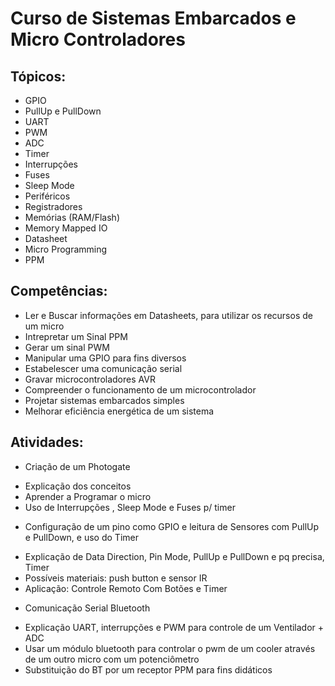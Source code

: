 # Curso de Sistemas Embarcados e Micro Controladores

Tópicos:
--------
* GPIO
* PullUp e PullDown
* UART
* PWM
* ADC
* Timer
* Interrupções
* Fuses
* Sleep Mode
* Periféricos
* Registradores
* Memórias (RAM/Flash)
* Memory Mapped IO
* Datasheet
* Micro Programming
* PPM

Competências:
-------------
* Ler e Buscar informações em Datasheets, para utilizar os recursos de um micro
* Intrepretar um Sinal PPM
* Gerar um sinal PWM
* Manipular uma GPIO para fins diversos
* Estabelescer uma comunicação serial
* Gravar microcontroladores AVR
* Compreender o funcionamento de um microcontrolador
* Projetar sistemas embarcados simples
* Melhorar eficiência energética de um sistema


Atividades:
-----------
* Criação de um Photogate
 - Explicação dos conceitos
 - Aprender a Programar o micro
 - Uso de Interrupções , Sleep Mode e Fuses p/ timer
* Configuração de um pino como GPIO e leitura de Sensores com PullUp e PullDown, e uso do Timer
 - Explicação de Data Direction, Pin Mode, PullUp e PullDown e pq precisa, Timer
 - Possíveis materiais: push button e sensor IR
 - Aplicação: Controle Remoto Com Botões e Timer
* Comunicação Serial Bluetooth
 - Explicação UART, interrupções e PWM para controle de um Ventilador + ADC
 - Usar um módulo bluetooth para controlar o pwm de um cooler através de um outro micro com um potenciômetro
 - Substituição do BT por um receptor PPM para fins didáticos
